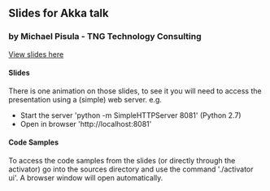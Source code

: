 
## Slides for Akka talk
### by Michael Pisula - TNG Technology Consulting

[View slides here](http://michaelpisula.github.io/akka-introduction)

#### Slides
There is one animation on those slides, to see it you will need to access the presentation using a (simple) web server.
e.g.
- Start the server 'python -m SimpleHTTPServer 8081' (Python 2.7)
- Open in browser 'http://localhost:8081'

#### Code Samples
To access the code samples from the slides (or directly through the activator) go into the sources directory and use the command './activator ui'.
A browser window will open automatically.